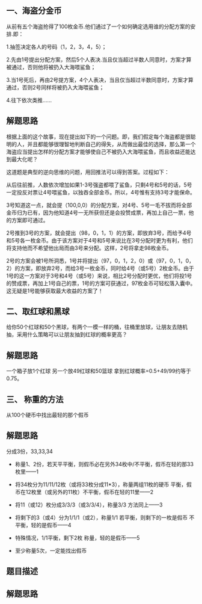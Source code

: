## 一、海盗分金币

从前有五个海盗抢得了100枚金币.他们通过了一个如何确定选用谁的分配方案的安排.即： 

1.抽签决定各人的号码（1，2，3，4，5）；

2.先由1号提出分配方案，然后5个人表决.当且仅当超过半数人同意时，方案才算被通过，否则他将被扔入大海喂鲨鱼；

3.当1号死后，再由2号提方案，4个人表决，当且仅当超过半数同意时，方案才算通过，否则2号同样将被扔入大海喂鲨鱼；

4.往下依次类推…… 

## 解题思路

根据上面的这个故事，现在提出如下的一个问题。即，我们假定每个海盗都是很聪明的人，并且都能够很理智地判断自己的得失，从而做出最佳的选择，那么第一个海盗应当提出怎样的分配方案才能够使自己不被扔入大海喂鲨鱼，而且收益还能达到最大化呢？


这道题是典型的逆向思维的问题，用回推法可以得到答案。过程如下：

从后往前推，人数依次增加如果1-3号强盗都喂了鲨鱼，只剩4号和5号的话，5号一定投反对票让4号喂鲨鱼，以独吞全部金币。所以，4号惟有支持3号才能保命。

3号知道这一点，就会提（100,0,0）的分配方案，对4号、5号一毛不拔而将全部金币归为已有，因为他知道4号一无所获但还是会投赞成票，再加上自己一票，他的方案即可通过。

2号推到3号的方案，就会提出（98，0，1，1）的方案，即放弃3号，而给予4号和5号各一枚金币。由于该方案对于4号和5号来说比在3号分配时更为有利，他们将支持他而不希望他出局而由3号来分配。这样，2号将拿走98枚金币。

2号的方案会被1号所洞悉，1号并将提出（97，0，1，2，0）或（97，0，1，0，2）的方案，即放弃2号，而给3号一枚金币，同时给4号（或5号）2枚金币。由于1号的这一方案对于3号和4号（或5号）来说，相比2号分配时更优，他们将投1号的赞成票，再加上1号自己的票，1号的方案可获通过，97枚金币可轻松落入囊中。这无疑是1号能够获取最大收益的方案了！


## 二、取红球和黑球

给你50个红球和50个黑球，有两个一模一样的桶，往桶里放球，让朋友去随机抽，采用什么策略可以让朋友抽到红球的概率更高？ 

## 解题思路

一个箱子放1个红球 另一个放49红球和50篮球 拿到红球概率=0.5+49/99约等于0.75。


## 三、 称重的方法

从100个硬币中找出最轻的那个假币

## 解题思路

分成3份，33,33,34
- 称量1、2份，若天平平衡，则假币必在另外34枚中/不平衡，假币在轻的那33枚里——1

- 将34枚分为11/11/12枚（或将33枚分成11*3），称量两组11枚的硬币
平衡，假币在12枚里（或另外的11枚）不平衡，假币在轻的11里——2

- 将11（或12）枚分成3/3/3（或3/3/4），称量3/3
方法同上——3

- 将剩下的3（或4）分为1/1/1（或2），称量1/1
若平衡，则剩下的一枚是假币
不平衡，轻的是假币——4

- 特殊情况，1/1平衡，剩下2枚
称量，轻的是假币——5
- 至少称量5次，一定能找出假币


## 题目描述

## 解题思路